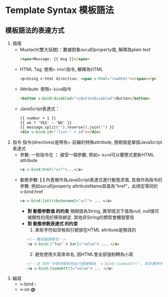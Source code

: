 # Template Syntax 模板語法

## 模板語法的表達方式
1. 插值
    - Mustach(雙大括號)：數據對象`data`的property值, 解釋為plain text
        ``` html 
        <span>Message: {{ msg }}</span>
        ```
    - HTML Tag: 使用`v-html`指令, 解釋為HTML
        ``` html
        <p>Using v-html directive: <span v-html="rawHtml"></span></p>
        ```
    - Attribute: 使用`v-bind`指令
        ``` html
        <button v-bind:disabled="isButtonDisabled">Button</button>
        ```
    - JavaScript表達式：
        ``` html
        {{ number + 1 }}
        {{ ok ? 'YES' : 'NO' }}
        {{ message.split('').reverse().join('') }}
        <div v-bind:id="'list-' + id"></div>
        ```
2. 指令
指令(directives)是帶有`v-`前綴的特殊attribute, 預期值是單個JavaScript表達式
    - 參數: 一些指令在 **：** 接受一個參數, 例如`v-bind`可以響應式更新HTML attribute
        ``` html
        <a v-bind:href="url">...</a>
        ```
    - 動態參數: **[** **]** 內會被作為JavaScript表達式進行動態求值, 其值作為指令的參數. 
        例如`data`的property attributeName其值為"href"，此绑定等同於 v-bind:href
        ``` html
        <a v-bind:[attributename]="url"> ... </a>
        ```
        - **對 動態参数值 的约束**
            預期值為String, 異常情況下值為null, null值可被顯性的用於移除綁定. 其他非String的類型會觸發警告
        - **對 動態参数表達式 的约束**
            1. 某些字符如空格和引號放在HTML attribute是無效的
            ``` html
            <!--觸發編譯警告-->
            <a v-bind:['foo' + bar]="value"> ... </a>
            ```
            2. 避免使用大寫來命名, 因HTML會全部強制轉為小寫
            ``` html
            <!--在 DOM 中使用模板時此代碼被轉為 `v-bind:[someattr]`。除非實例中有個名為“someattr”的 property，否則代碼不會工作。-->
            <a v-bind:[someAttr]="value"> ... </a>
            ```
3. 縮寫
    - v-bind **:**
    - v-on **@**
